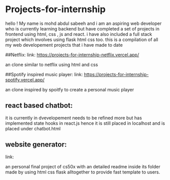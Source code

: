 # Projects-for-internship
hello ! My name is mohd abdul sabeeh and i am an aspiring web developer who is currently learning backend but have completed a set of projects in frontend using html, css , js and react. i have also included a full stack project which involves using flask html css too.
this is a compilation of all my web developement projects that i have made to date

##Netflix: 
link: https://projects-for-internship-netflix.vercel.app/

an clone similar to netflix using html and css

##Spotify inspired music player:
link: https://projects-for-internship-spotify.vercel.app/

an clone inspired by spoitfy to create a personal music player 

## react based chatbot:
it is currently in dvevelopement needs to be refined more but has implemented state hooks in react.js hence it is still placed in localhost and is placed under chatbot.html

## website generator:
link: 

an personal final project of cs50x with an detailed readme inside its folder made by using html css flask alltogether to provide fast template to users.
